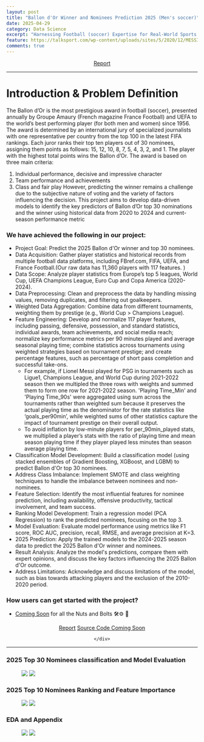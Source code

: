 ```yaml
---
layout: post
title: "Ballon d'Or Winner and Nominees Prediction 2025 (Men's soccer)"
date: 2025-04-29
category: Data Science
excerpt: "Harnessing Football (soccer) Expertise for Real-World Sports Analytics: Feature Engineering and Advanced Data Analytics for Classification and Ranking.<b> Python, Machine Learning, Classificaiton, Regression, FBref, SoccerData</b>"
feature: https://talksport.com/wp-content/uploads/sites/5/2020/12/MESSI-RONALDO-BALLON-DOR-e1608042999677.jpg?strip=all&quality=100&w=1470&h=971&crop=1
comments: true
---
```


<center>
    <div class="btn-group">
        <a href="https://drive.google.com/file/d/1igaEFs5nHkyyLjSEiyOA6QbjsFDWskEw/view?usp=sharing"> Report</a>
    </div>
</center>
<hr>

# Introduction & Problem Definition

The Ballon d’Or is the most prestigious award in football (soccer), presented annually by Groupe Amaury (French magazine
France Football) and UEFA to the world’s best performing player (for both men and women) since 1956. The award is
determined by an international jury of specialized journalists with one representative per country from the top 100 in the
latest FIFA rankings. Each juror ranks their top ten players out of 30 nominees, assigning them points as follows: 15, 12,
10, 8, 7, 5, 4, 3, 2, and 1. The player with the highest total points wins the Ballon d’Or. The award is based on three main
criteria:

1. Individual performance, decisive and impressive character
2. Team performance and achievements
3. Class and fair play
   However, predicting the winner remains a challenge due to the subjective nature of voting and the variety of factors
   influencing the decision. This project aims to develop data-driven models to identify the key predictors of Ballon d’Or top
   30 nominations and the winner using historical data from 2020 to 2024 and current-season performance metric

### We have achieved the following in our project:

- Project Goal: Predict the 2025 Ballon d'Or winner and top 30 nominees.
- Data Acquisition: Gather player statistics and historical records from multiple football data platforms, including FBref.com, FIFA, UEFA, and France Football.(Our raw data has 11,360 players with 117 features. )
- Data Scope: Analyze player statistics from Europe’s top 5 leagues, World Cup, UEFA Champions League, Euro Cup and Copa America (2020-2024).
- Data Preprocessing: Clean and preprocess the data by handling missing values, removing duplicates, and filtering out goalkeepers.
- Weighted Data Aggregation: Combine data from different tournaments, weighting them by prestige (e.g., World Cup > Champions League).
- Feature Engineering: Develop and normalize 117 player features, including passing, defensive, possession, and standard statistics, individual awards, team achievements, and social media reach; normalize key performance metrics per 90 minutes played and average seasonal playing time; combine statistics across tournaments using weighted strategies based on tournament prestige; and create percentage features, such as percentage of short pass completion and successful take-ons.
  - For example, if Lionel Messi played for PSG in tournaments such as Ligue1, Champions League, and World Cup during 2021-2022 season then we multipled the three rows with weights and summed them to form one row for 2021-2022 season. 'Playing Time_Min' and 'Playing Time_90s' were aggregated using sum across the tournaments rather than weighted sum because it preserves the actual playing time as the denominator for the rate statistics like ‘goals_per90min’, while weighted sums of other statistics capture the impact of tournament prestige on their overall output.
  - To avoid inflation by low-minute players for per_90min_played stats, we multiplied a player’s stats with the ratio of playing time and mean season playing time if they player played less minutes than season average playing time.
- Classification Model Development: Build a classification model (using stacked ensembles of Gradient Boosting, XGBoost, and LGBM) to predict Ballon d'Or top 30 nominees.
- Address Class Imbalance: Implement SMOTE and class weighting techniques to handle the imbalance between nominees and non-nominees.
- Feature Selection: Identify the most influential features for nominee prediction, including availability, offensive productivity, tactical involvement, and team success.
- Ranking Model Development: Train a regression model (PCA Regression) to rank the predicted nominees, focusing on the top 3.
- Model Evaluation: Evaluate model performance using metrics like F1 score, ROC AUC, precision, recall, RMSE, and average precision at K=3.
- 2025 Prediction: Apply the trained models to the 2024-2025 season data to predict the 2025 Ballon d'Or winner and nominees.
- Result Analysis: Analyze the model's predictions, compare them with expert opinions, and discuss the key factors influencing the 2025 Ballon d'Or outcome.
- Address Limitations: Acknowledge and discuss limitations of the model, such as bias towards attacking players and the exclusion of the 2010-2020 period.

### How users can get started with the project?

- [Coming Soon](https://github.com/gurungkshitij/Ballon_dor_award) for all the Nuts and Bolts 🛠️⚙️ 🚀

<center>
    <div class="btn-group">
        <a href="https://drive.google.com/file/d/1igaEFs5nHkyyLjSEiyOA6QbjsFDWskEw/view?usp=sharing" class="btn btn-success">Report</a>
        <a href="https://github.com/gurungkshitij/Ballon_dor_award" class="btn btn-success">Source Code Coming Soon</a>

    </div>

</center>
<hr>

### 2025 Top 30 Nominees classification and Model Evaluation

<figure class="half">
    <a href='/assets/img/ballondor/2025top30.png'><img src='/assets/img/ballondor/2025top30.png'></a>
    <a href='/assets/img/ballondor/top30modelcomp.png'><img src='/assets/img/ballondor/top30modelcomp.png'></a>
</figure>

### 2025 Top 10 Nominees Ranking and Feature Importance

<figure class="full">
    <a href='/assets/img/ballondor/2025top10.png'><img src='/assets/img/ballondor/2025top10.png'></a>
    <a href='/assets/img/ballondor/Ballondfeatureimp.png'><img src='/assets/img/ballondor/Ballondfeatureimp.png'></a>

</figure>

### EDA and Appendix

<figure class="half">
    <a href='/assets/img//ballondor/EDA.png'><img src='/assets/img//ballondor/EDA.png'></a>
    <a href='/assets/img//ballondor/Appendixballon.png'><img src='/assets/img//ballondor/Appendixballon.png'></a>
</figure>

